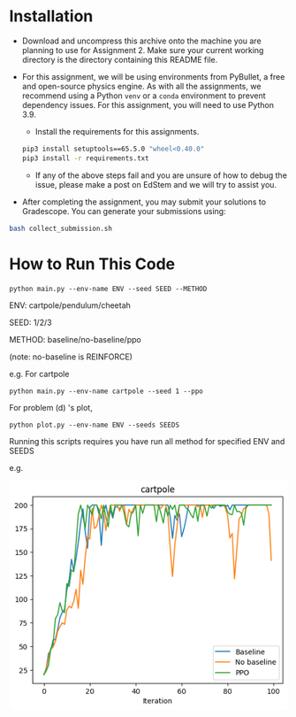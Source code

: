 # Installation

* Download and uncompress this archive onto the machine you are planning to use for Assignment 2. Make sure your current working directory is the directory containing this README file.

* For this assignment, we will be using environments from PyBullet, a free and open-source physics engine. As with all the assignments, we recommend using a Python `venv` or a `conda` environment to prevent dependency issues. For this assignment, you will need to use Python 3.9.

    * Install the requirements for this assignments.

    ```bash
    pip3 install setuptools==65.5.0 "wheel<0.40.0"
    pip3 install -r requirements.txt
    ```

    * If any of the above steps fail and you are unsure of how to debug the issue, please make a post on EdStem and we will try to assist you.

* After completing the assignment, you may submit your solutions to Gradescope. You can generate your submissions using:

```bash
bash collect_submission.sh
```



# How to Run This Code

```shell
python main.py --env-name ENV --seed SEED --METHOD
```

ENV: cartpole/pendulum/cheetah

SEED: 1/2/3

METHOD: baseline/no-baseline/ppo

(note: no-baseline is REINFORCE)

e.g. For cartpole

```shell
python main.py --env-name cartpole --seed 1 --ppo
```



For problem (d) 's plot,

```shell
python plot.py --env-name ENV --seeds SEEDS
```

Running this scripts requires you have run all method for specified ENV and SEEDS

e.g.

![](code/results/results-cartpole.png)
